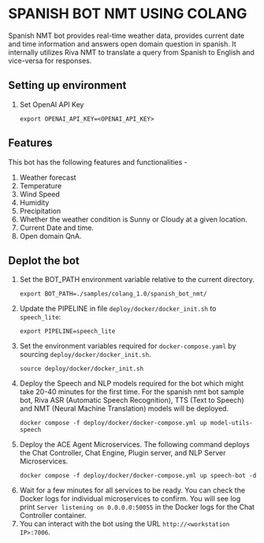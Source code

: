 # SPANISH BOT NMT USING COLANG
Spanish NMT bot provides real-time weather data, provides current date and time information and answers open domain question in spanish.
It internally utilizes Riva NMT to translate a query from Spanish to English and vice-versa for responses.

## Setting up environment
1. Set OpenAI API Key
    ```
    export OPENAI_API_KEY=<OPENAI_API_KEY>
    ```

## Features
This bot has the following features and functionalities -
1. Weather forecast
2. Temperature
3. Wind Speed
4. Humidity
5. Precipitation
6. Whether the weather condition is Sunny or Cloudy at a given location.
7. Current Date and time.
8. Open domain QnA.


## Deplot the bot
1. Set the BOT_PATH environment variable relative to the current directory.
    ```
    export BOT_PATH=./samples/colang_1.0/spanish_bot_nmt/
    ```
2. Update the PIPELINE in file `deploy/docker/docker_init.sh` to `speech_lite`:
    ```
    export PIPELINE=speech_lite
    ```
3. Set the environment variables required for `docker-compose.yaml` by sourcing `deploy/docker/docker_init.sh`.
    ```
    source deploy/docker/docker_init.sh
    ```
4. Deploy the Speech and NLP models required for the bot which might take 20-40 minutes for the first time. For the spanish nmt bot sample bot, Riva ASR (Automatic Speech Recognition), TTS (Text to Speech) and NMT (Neural Machine Translation) models will be deployed.
    ```
    docker compose -f deploy/docker/docker-compose.yml up model-utils-speech
    ```
5. Deploy the ACE Agent Microservices. The following command deploys the Chat Controller, Chat Engine, Plugin server, and NLP Server Microservices.
    ```
    docker compose -f deploy/docker/docker-compose.yml up speech-bot -d
    ```
6. Wait for a few minutes for all services to be ready. You can check the Docker logs for individual microservices to confirm. You will see log print ``Server listening on 0.0.0.0:50055`` in the Docker logs for the Chat Controller container.
7. You can interact with the bot using the URL ``http://<workstation IP>:7006``.
